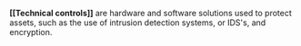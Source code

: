 **[[Technical controls]]** are hardware and software solutions used to protect assets, such as the use of intrusion detection systems, or IDS's, and encryption. 